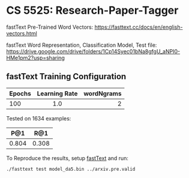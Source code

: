# CS 5525: Research-Paper-Tagger

fastText Pre-Trained Word Vectors: https://fasttext.cc/docs/en/english-vectors.html

fastText Word Representation, Classification Model, Test file: https://drive.google.com/drive/folders/1Cp14Syec01bNa8gfgU_aNPI0-HMe1pm2?usp=sharing

## fastText Training Configuration
| Epochs        | Learning Rate | wordNgrams  |
| ------------- |:-------------:| -----------:|
| 100           | 1.0           | 2           |

Tested on 1634 examples:


| P@1        | R@1 |
| ---------- |:---:|
| 0.804      | 0.308|

To Reproduce the results, setup [fastText](https://fasttext.cc/docs/en/support.html) and run:

`./fasttext test model_da5.bin ../arxiv.pre.valid`
